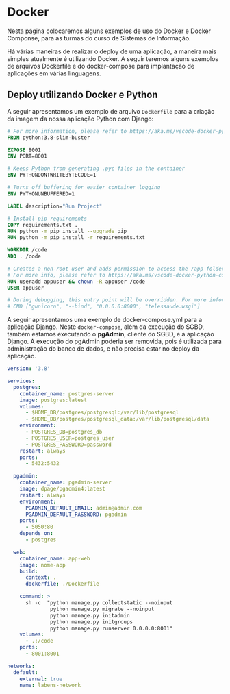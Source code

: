 # Docker

Nesta página colocaremos alguns exemplos de uso do Docker e Docker Componse, para as turmas do curso de Sistemas de Informação.

Há várias maneiras de realizar o deploy de uma aplicação, a maneira mais simples atualmente é utilizando Docker.
A seguir teremos alguns exemplos de arquivos Dockerfile e do docker-compose para implantação de aplicações em várias linguagens.

## Deploy utilizando Docker e Python

A seguir apresentamos um exemplo de arquivo `Dockerfile` para a criação da imagem da nossa aplicação Python com Django:

```Dockerfile
# For more information, please refer to https://aka.ms/vscode-docker-python
FROM python:3.8-slim-buster

EXPOSE 8001
ENV PORT=8001

# Keeps Python from generating .pyc files in the container
ENV PYTHONDONTWRITEBYTECODE=1

# Turns off buffering for easier container logging
ENV PYTHONUNBUFFERED=1

LABEL description="Run Project"

# Install pip requirements
COPY requirements.txt .
RUN python -m pip install --upgrade pip
RUN python -m pip install -r requirements.txt

WORKDIR /code
ADD . /code

# Creates a non-root user and adds permission to access the /app folder
# For more info, please refer to https://aka.ms/vscode-docker-python-configure-containers
RUN useradd appuser && chown -R appuser /code
USER appuser

# During debugging, this entry point will be overridden. For more information, please refer to https://aka.ms/vscode-docker-python-debug
# CMD ["gunicorn", "--bind", "0.0.0.0:8000", "telessaude.wsgi"]
```
A seguir apresentamos uma exemplo de docker-compose.yml para a aplicação Django. Neste `docker-compose`, além da execução do SGBD, também estamos executando o **pgAdmin**, cliente do SGBD, e a aplicação Django. A execução do pgAdmin poderia ser removida, pois é utilizada para administração do banco de dados, e não precisa estar no deploy da aplicação.

```yml
version: '3.8'

services:
  postgres:
    container_name: postgres-server
    image: postgres:latest
    volumes:
      - $HOME_DB/postgres/postgresql:/var/lib/postgresql
      - $HOME_DB/postgres/postgresql_data:/var/lib/postgresql/data
    environment:
      - POSTGRES_DB=postgres_db
      - POSTGRES_USER=postgres_user
      - POSTGRES_PASSWORD=password
    restart: always
    ports:
      - 5432:5432

  pgadmin:
    container_name: pgadmin-server
    image: dpage/pgadmin4:latest
    restart: always
    environment:
      PGADMIN_DEFAULT_EMAIL: admin@admin.com
      PGADMIN_DEFAULT_PASSWORD: pgadmin
    ports:
      - 5050:80
    depends_on:
      - postgres

  web:
    container_name: app-web
    image: nome-app
    build:
      context: .
      dockerfile: ./Dockerfile

    command: >
      sh -c  "python manage.py collectstatic --noinput
              python manage.py migrate --noinput
              python manage.py initadmin
              python manage.py initgroups
              python manage.py runserver 0.0.0.0:8001"
    volumes:
      - .:/code
    ports:
      - 8001:8001

networks:
  default:
    external: true
    name: labens-network
```
